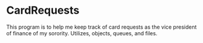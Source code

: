 # CardRequests

This program is to help me keep track of card requests as the vice president of finance of my sorority.
Utilizes, objects, queues, and files.
